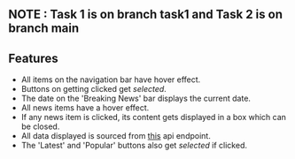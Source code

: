 ## NOTE : Task 1 is on branch __task1__ and Task 2 is on branch __main__
## Features
- All items on the navigation bar have hover effect.
- Buttons on getting clicked get _selected_.
- The date on the 'Breaking News' bar displays the current date.
- All news items have a hover effect.
- If any news item is clicked, its content gets displayed in a box which can be closed.
- All data displayed is sourced from [this](https://coding-week-2024-api.onrender.com/api/data) api endpoint.
- The 'Latest' and 'Popular' buttons also get _selected_ if clicked.
